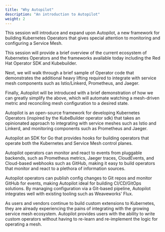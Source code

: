 ```yaml
---
title: "Why Autopilot"
description: "An introduction to Autopilot"
weight: 2
---
```


This session will introduce and expand upon Autopilot, a new framework for building Kubernetes Operators that gives special attention to monitoring and configuring a Service Mesh.

This session will provide a brief overview of the current ecosystem of Kubernetes Operators and the frameworks available today including the Red Hat Operator SDK and Kubebuilder. 

Next, we will walk through a brief sample of Operator code that demonstrates the additional heavy lifting required to integrate with service mesh components such as Istio/Linkerd, Prometheus, and Jaeger.

Finally, Autopilot will be introduced with a brief demonstration of how we can greatly simplify the above, which will automate watching a mesh-driven metric and reconciling mesh configuration to a desired state.




Autopilot is an open-source framework for developing Kubernetes Operators (inspired by the KubeBuilder operator sdk) that takes an opinionated approach to integrating with service meshes such as Istio and Linkerd, and monitoring components such as Prometheus and Jaeger. 

Autopilot an SDK for Go that provides hooks for building operators that operate both the  Kubernetes and Service Mesh control planes. 

Autopilot operators can monitor and react to events from pluggable backends, such as Prometheus metrics, Jaeger traces, CloudEvents, and Cloud-based webhooks such as GitHub, making it easy to build operators that monitor and react to a plethora of information sources. 

Autopilot operators can publish config changes to Git repos and monitor GitHub for events, making Autopilot ideal for building CI/CD/GitOps solutions. By managing configuration via a Git-based pipeline, Autopilot integrates well with existing tooling such as Weaveworks' Flux.

As users and vendors continue to build custom extensions to Kubernetes, they are already experiencing the pains of integrating with the growing service mesh ecosystem. Autopilot provides users with the ability to write custom operators without having to re-learn and re-implement the logic for operating a mesh.

